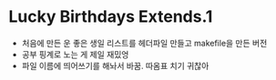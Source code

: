 # Lucky Birthdays Extends.1
* 처음에 만든 운 좋은 생일 리스트를 헤더파일 만들고 makefile을 만든 버전
* 공부 핑계로 노는 게 제일 재밌엉
* 파일 이름에 띄어쓰기를 해놔서 바꿈. 따옴표 치기 귀찮아
